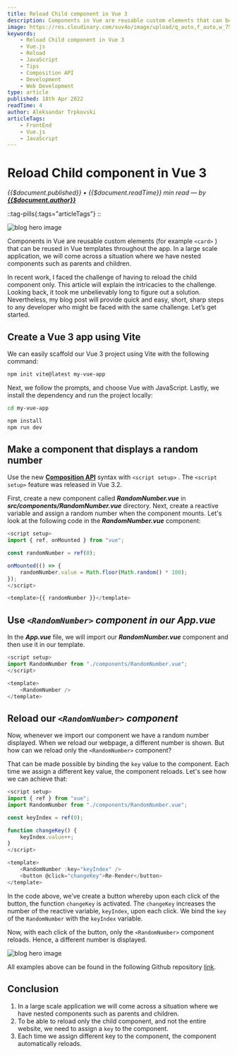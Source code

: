 ```yaml
---
title: Reload Child component in Vue 3
description: Components in Vue are reusable custom elements that can be reused in Vue templates throughout the app. In a large scale application, we will come across a situation where we have nested components such as parents and children. In recent work, I faced the challenge of having to reload the child component only. This article will explain the intricacies to the challenge. Looking back, it took me unbelievably long to figure out a solution. Nevertheless, my blog post will provide quick and easy, short, sharp steps to any developer who might be faced with the same challenge. Let’s get started. We can easily scaffold our Vue 3 project using Vite with the following command
image: https://res.cloudinary.com/suv4o/image/upload/q_auto,f_auto,w_750,e_sharpen:100/v1650277793/blog/reload-child-component-in-vue-3/reload-child-component-in-vue-3-1_ccze7d
keywords:
    - Reload Child component in Vue 3
    - Vue.js
    - Reload
    - JavaScript
    - Tips
    - Composition API
    - Development
    - Web Development
type: article
published: 18th Apr 2022
readTime: 4
author: Aleksandar Trpkovski
articleTags:
    - FrontEnd
    - Vue.js
    - JavaScript
---
```


# Reload Child component in Vue 3

_{{$document.published}} • {{$document.readTime}} min read — by **[{{$document.author}}](/)**_

::tag-pills{:tags="articleTags"}
::

![blog hero image](https://res.cloudinary.com/suv4o/image/upload/q_auto,f_auto,w_750,e_sharpen:100/v1650277793/blog/reload-child-component-in-vue-3/reload-child-component-in-vue-3-1_ccze7d)

Components in Vue are reusable custom elements (for example `<card>` ) that can be reused in Vue templates throughout the app. In a large scale application, we will come across a situation where we have nested components such as parents and children.

In recent work, I faced the challenge of having to reload the child component only. This article will explain the intricacies to the challenge. Looking back, it took me unbelievably long to figure out a solution. Nevertheless, my blog post will provide quick and easy, short, sharp steps to any developer who might be faced with the same challenge. Let’s get started.

## Create a Vue 3 app using Vite

We can easily scaffold our Vue 3 project using Vite with the following command:

```bash
npm init vite@latest my-vue-app
```

Next, we follow the prompts, and choose Vue with JavaScript. Lastly, we install the dependency and run the project locally:

```bash
cd my-vue-app

npm install
npm run dev
```

## Make a component that displays a random number

Use the new **[Composition API](https://vuejs.org/guide/extras/composition-api-faq.html)** syntax with `<script setup>` . The `<script setup>` feature was released in Vue 3.2.

First, create a new component called **_RandomNumber.vue_** in **_src/components/RandomNumber.vue_** directory. Next, create a reactive variable and assign a random number when the component mounts. Let's look at the following code in the **_RandomNumber.vue_** component:

```js
<script setup>
import { ref, onMounted } from "vue";

const randomNumber = ref(0);

onMounted(() => {
    randomNumber.value = Math.floor(Math.random() * 100);
});
</script>

<template>{{ randomNumber }}</template>
```

## Use **_`<RandomNumber>` component in our App.vue_**

In the **_App.vue_** file, we will import our **_RandomNumber.vue_** component and then use it in our template.

```js
<script setup>
import RandomNumber from "./components/RandomNumber.vue";
</script>

<template>
    <RandomNumber />
</template>
```

## Reload our **_`<RandomNumber>` component_**

Now, whenever we import our component we have a random number displayed. When we reload our webpage, a different number is shown. But how can we reload only the `<RandomNumber>` component?

That can be made possible by binding the `key` value to the component. Each time we assign a different key value, the component reloads. Let's see how we can achieve that:

```js
<script setup>
import { ref } from "vue";
import RandomNumber from "./components/RandomNumber.vue";

const keyIndex = ref(0);

function changeKey() {
    keyIndex.value++;
}
</script>

<template>
    <RandomNumber :key="keyIndex" />
    <button @click="changeKey">Re-Render</button>
</template>
```

In the code above, we’ve create a button whereby upon each click of the button, the function `changeKey` is activated. The `changeKey` increases the number of the reactive variable, `keyIndex`, upon each click. We bind the `key` of the `RandomNumber` with the `keyIndex` variable.

Now, with each click of the button, only the `<RandomNumber>` component reloads. Hence, a different number is displayed.

![blog hero image](https://res.cloudinary.com/suv4o/image/upload/c_scale,f_auto,w_750/v1650277793/blog/reload-child-component-in-vue-3/reload-child-component-in-vue-3-2_gnt1zf)

All examples above can be found in the following Github repository [link](https://github.com/Suv4o/reload-child-component-in-vue3).

## Conclusion

1. In a large scale application we will come across a situation where we have nested components such as parents and children.
2. To be able to reload only the child component, and not the entire website, we need to assign a `key` to the component.
3. Each time we assign different key to the component, the component automatically reloads.
